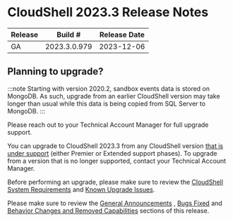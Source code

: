 # CloudShell 2023.3 Release Notes

| Release | Build # | Release Date |
| --- | --- | --- |
| GA | 2023.3.0.979 | 2023-12-06 |

## Planning to upgrade?

:::note
Starting with version 2020.2, sandbox events data is stored on MongoDB. As such, upgrade from an earlier CloudShell version may take longer than usual while this data is being copied from SQL Server to MongoDB.
:::

Please reach out to your Technical Account Manager for full upgrade support.

You can upgrade to CloudShell 2023.3 from any CloudShell version [that is under support](./supported-versions.md) (either Premier or Extended support phases). To upgrade from a version that is no longer supported, contact your Technical Account Manager.

Before performing an upgrade, please make sure to review the [CloudShell System Requirements](../install-configure/cs-system-requirements/index.md) and [Known Upgrade Issues](../install-configure/cloudshell-suite/appendix/known-upgrade-issues.md).

Please make sure to review the [General Announcements](./general-announcments.md) , [Bugs Fixed](./bug-fixes.md) and [Behavior Changes and Removed Capabilities](./behavior-change.md) sections of this release.